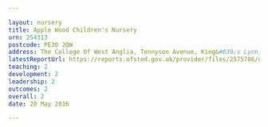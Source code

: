 ```yaml
---

layout: nursery
title: Apple Wood Children's Nursery
urn: 254313
postcode: PE30 2QW
address: The College Of West Anglia, Tennyson Avenue, King&#039;s Lynn, Norfolk, PE30 2QW
latestReportUrl: https://reports.ofsted.gov.uk/provider/files/2575786/urn/254313.pdf
teaching: 2
development: 2
leadership: 2
outcomes: 2
overall: 2
date: 20 May 2016

---
```

